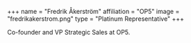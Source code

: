 +++
name = "Fredrik Åkerström"
affiliation = "OP5"
image = "fredrikakerstrom.png"
type = "Platinum Representative"
+++

Co-founder and VP Strategic Sales at OP5.
